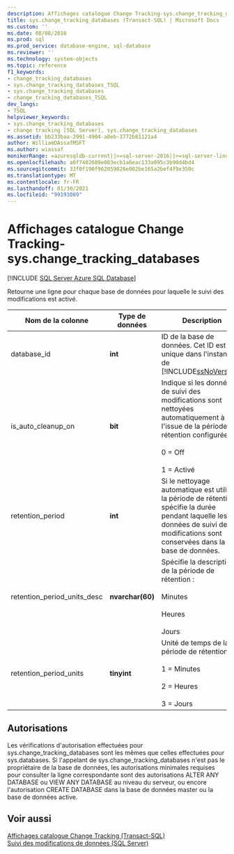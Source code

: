 ```yaml
---
description: Affichages catalogue Change Tracking-sys.change_tracking_databases
title: sys.change_tracking_databases (Transact-SQL) | Microsoft Docs
ms.custom: ''
ms.date: 08/08/2016
ms.prod: sql
ms.prod_service: database-engine, sql-database
ms.reviewer: ''
ms.technology: system-objects
ms.topic: reference
f1_keywords:
- change_tracking_databases
- sys.change_tracking_databases_TSQL
- sys.change_tracking_databases
- change_tracking_databases_TSQL
dev_langs:
- TSQL
helpviewer_keywords:
- sys.change_tracking_databases
- change tracking [SQL Server], sys.change_tracking_databases
ms.assetid: bb233baa-2991-4904-a0eb-3772b81121a4
author: WilliamDAssafMSFT
ms.author: wiassaf
monikerRange: =azuresqldb-current||>=sql-server-2016||>=sql-server-linux-2017||=azuresqldb-mi-current
ms.openlocfilehash: a0f7402689e083ecb1a6eac133a095c3b90d4bd4
ms.sourcegitcommit: 33f0f190f962059826e002be165a2bef4f9e350c
ms.translationtype: MT
ms.contentlocale: fr-FR
ms.lasthandoff: 01/30/2021
ms.locfileid: "99193089"
---
```

# <a name="change-tracking-catalog-views---syschange_tracking_databases"></a>Affichages catalogue Change Tracking-sys.change_tracking_databases
[!INCLUDE [SQL Server Azure SQL Database](../../includes/applies-to-version/sql-asdb.md)]

  Retourne une ligne pour chaque base de données pour laquelle le suivi des modifications est activé.  

|Nom de la colonne|Type de données|Description|  
|-----------------|---------------|-----------------|  
|database_id|**int**|ID de la base de données. Cet ID est unique dans l'instance de [!INCLUDE[ssNoVersion](../../includes/ssnoversion-md.md)].|  
|is_auto_cleanup_on|**bit**|Indique si les données de suivi des modifications sont nettoyées automatiquement à l'issue de la période de rétention configurée :<br /><br /> 0 = Off<br /><br /> 1 = Activé|  
|retention_period|**int**|Si le nettoyage automatique est utilisé, la période de rétention spécifie la durée pendant laquelle les données de suivi des modifications sont conservées dans la base de données.|  
|retention_period_units_desc|**nvarchar(60)**|Spécifie la description de la période de rétention :<br /><br /> Minutes<br /><br /> Heures<br /><br /> Jours|  
|retention_period_units|**tinyint**|Unité de temps de la période de rétention :<br /><br /> 1 = Minutes<br /><br /> 2 = Heures<br /><br /> 3 = Jours|  
  
## <a name="permissions"></a>Autorisations  
 Les vérifications d'autorisation effectuées pour sys.change_tracking_databases sont les mêmes que celles effectuées pour sys.databases. Si l'appelant de sys.change_tracking_databases n'est pas le propriétaire de la base de données, les autorisations minimales requises pour consulter la ligne correspondante sont des autorisations ALTER ANY DATABASE ou VIEW ANY DATABASE au niveau du serveur, ou encore l'autorisation CREATE DATABASE dans la base de données master ou la base de données active.  
  
## <a name="see-also"></a>Voir aussi  
 [Affichages catalogue Change Tracking &#40;Transact-SQL&#41;](./catalog-views-transact-sql.md)   
 [Suivi des modifications de données &#40;SQL Server&#41;](../../relational-databases/track-changes/track-data-changes-sql-server.md)  
  
